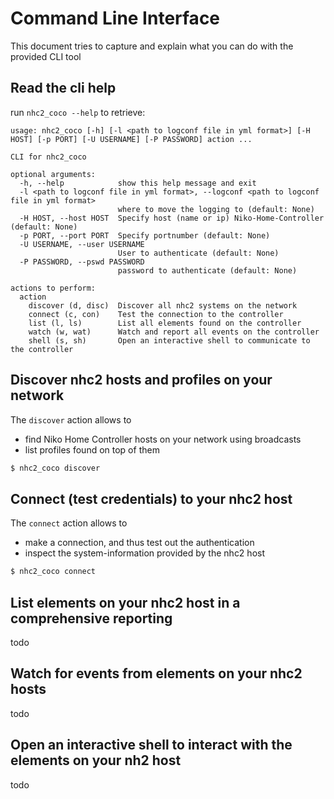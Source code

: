 # Command Line Interface

This document tries to capture and explain what you can do with the provided CLI tool

## Read the cli help

run `nhc2_coco --help` to retrieve:
```
usage: nhc2_coco [-h] [-l <path to logconf file in yml format>] [-H HOST] [-p PORT] [-U USERNAME] [-P PASSWORD] action ...

CLI for nhc2_coco

optional arguments:
  -h, --help            show this help message and exit
  -l <path to logconf file in yml format>, --logconf <path to logconf file in yml format>
                        where to move the logging to (default: None)
  -H HOST, --host HOST  Specify host (name or ip) Niko-Home-Controller (default: None)
  -p PORT, --port PORT  Specify portnumber (default: None)
  -U USERNAME, --user USERNAME
                        User to authenticate (default: None)
  -P PASSWORD, --pswd PASSWORD
                        password to authenticate (default: None)

actions to perform:
  action
    discover (d, disc)  Discover all nhc2 systems on the network
    connect (c, con)    Test the connection to the controller
    list (l, ls)        List all elements found on the controller
    watch (w, wat)      Watch and report all events on the controller
    shell (s, sh)       Open an interactive shell to communicate to the controller

```

## Discover nhc2 hosts and profiles on your network

The `discover` action allows to
* find Niko Home Controller hosts on your network using broadcasts
* list profiles found on top of them

```bash
$ nhc2_coco discover
```

## Connect (test credentials) to your nhc2 host

The `connect` action allows to
* make a connection, and thus test out the authentication
* inspect the system-information provided by the nhc2 host

```bash
$ nhc2_coco connect
```

## List elements on your nhc2 host in a comprehensive reporting

todo

## Watch for events from elements on your nhc2 hosts

todo

## Open an interactive shell to interact with the elements on your nh2 host

todo
